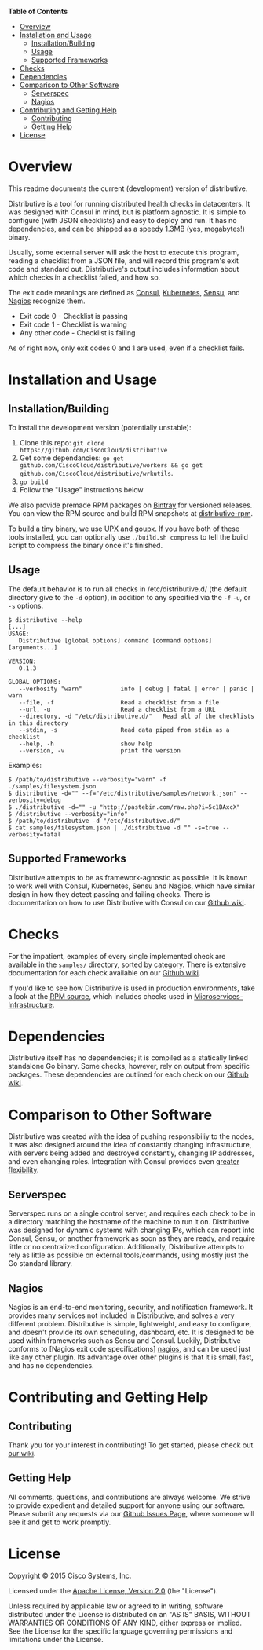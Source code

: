 <!-- markdown-toc start - Don't edit this section. Run M-x markdown-toc-generate-toc again -->
**Table of Contents**

- [Overview](#overview)
- [Installation and Usage](#installation-and-usage)
    - [Installation/Building](#installationbuilding)
    - [Usage](#usage)
    - [Supported Frameworks](#supported-frameworks)
- [Checks](#checks)
- [Dependencies](#dependencies)
- [Comparison to Other Software](#comparison-to-other-software)
    - [Serverspec](#serverspec)
    - [Nagios](#nagios)
- [Contributing and Getting Help](#contributing-and-getting-help)
    - [Contributing](#contributing)
    - [Getting Help](#getting-help)
- [License](#license)

<!-- markdown-toc end -->

Overview
========

This readme documents the current (development) version of distributive.

Distributive is a tool for running distributed health checks in datacenters.
It was designed with Consul in mind, but is platform agnostic. It is simple
to configure (with JSON checklists) and easy to deploy and run. It has no
dependencies, and can be shipped as a speedy 1.3MB (yes, megabytes!) binary.

Usually, some external server will ask the host to execute this program, reading
a checklist from a JSON file, and will record this program's exit code and
standard out. Distributive's output includes information about which checks
in a checklist failed, and how so.

The exit code meanings are defined as [Consul][consul], [Kubernetes][kubernetes],
[Sensu][sensu], and [Nagios][nagios] recognize them.

 * Exit code 0 - Checklist is passing
 * Exit code 1 - Checklist is warning
 * Any other code - Checklist is failing

As of right now, only exit codes 0 and 1 are used, even if a checklist fails.

Installation and Usage
======================

Installation/Building
---------------------
To install the development version (potentially unstable):
 1. Clone this repo: `git clone https://github.com/CiscoCloud/distributive`
 2. Get some dependancies: `go get github.com/CiscoCloud/distributive/workers && go get github.com/CiscoCloud/distributive/wrkutils`.
 3. `go build`
 4. Follow the "Usage" instructions below

We also provide premade RPM packages on [Bintray][bintray] for versioned
releases. You can view the RPM source and build RPM snapshots at
[distributive-rpm][distributive-rpm].

To build a tiny binary, we use [UPX][upx] and [goupx][goupx]. If you have both
of these tools installed, you can optionally use `./build.sh compress` to tell
the build script to compress the binary once it's finished.

Usage
-----

The default behavior is to run all checks in /etc/distributive.d/ (the default
directory give to the `-d` option), in addition to any specified via the `-f`
`-u`, or `-s` options.

```
$ distributive --help
[...]
USAGE:
   Distributive [global options] command [command options] [arguments...]

VERSION:
   0.1.3

GLOBAL OPTIONS:
   --verbosity "warn"           info | debug | fatal | error | panic | warn
   --file, -f                   Read a checklist from a file
   --url, -u                    Read a checklist from a URL
   --directory, -d "/etc/distributive.d/"   Read all of the checklists in this directory
   --stdin, -s                  Read data piped from stdin as a checklist
   --help, -h                   show help
   --version, -v                print the version
```

Examples:

```
$ /path/to/distributive --verbosity="warn" -f ./samples/filesystem.json
$ distributive -d="" --f="/etc/distributive/samples/network.json" --verbosity=debug
$ ./distributive -d="" -u "http://pastebin.com/raw.php?i=5c1BAxcX"
$ /distributive --verbosity="info"
$ /path/to/distributive -d "/etc/distributive.d/"
$ cat samples/filesystem.json | ./distributive -d "" -s=true --verbosity=fatal
```

Supported Frameworks
--------------------

Distributive attempts to be as framework-agnostic as possible. It is known to
work well with Consul, Kubernetes, Sensu and Nagios, which have similar design
in how they detect passing and failing checks. There is documentation on how to
use Distributive with Consul on our [Github wiki][wiki].


Checks
=======

For the impatient, examples of every single implemented check are available in
the `samples/` directory, sorted by category. There is extensive documentation
for each check available on our [Github wiki][wiki].

If you'd like to see how Distributive is used in production environments, take
a look at the [RPM source][distributive-rpm], which includes checks used in
[Microservices-Infrastructure][mi].


Dependencies
============

Distributive itself has no dependencies; it is compiled as a statically linked
standalone Go binary. Some checks, however, rely on output from specific
packages. These dependencies are outlined for each check on our
[Github wiki][wiki].

Comparison to Other Software
============================

Distributive was created with the idea of pushing responsibiliy to the nodes,
It was also designed around the idea of constantly changing infrastructure, with
servers being added and destroyed constantly, changing IP addresses, and even
changing roles. Integration with Consul provides even
[greater flexibility](https://www.consul.io/intro/vs/nagios-sensu.html).

Serverspec
----------

Serverspec runs on a single control server, and requires each check to be in a
directory matching the hostname of the machine to run it on. Distributive was
designed for dynamic systems with changing IPs, which can report into Consul,
Sensu, or another framework as soon as they are ready, and require little or no
centralized configuration. Additionally, Distributive attempts to rely as little
as possible on external tools/commands, using mostly just the Go standard library.

Nagios
------

Nagios is an end-to-end monitoring, security, and notification framework. It
provides many services not included in Distributive, and solves a very different
problem.  Distributive is simple, lightweight, and easy to configure, and
doesn't provide its own scheduling, dashboard, etc. It is designed to be used
within frameworks such as Sensu and Consul. Luckily, Distributive conforms to
[Nagios exit code specifications] [nagios], and can be used just like any other
plugin. Its advantage over other plugins is that it is small, fast, and has no
dependencies.

Contributing and Getting Help
=============================

Contributing
------------

Thank you for your interest in contributing! To get started, please check out
[our wiki][wiki].

Getting Help
------------

All comments, questions, and contributions are always welcome. We strive to
provide expedient and detailed support for anyone using our software. Please
submit any requests via our [Github Issues Page][issues], where someone will
see it and get to work promptly.

License
=======
Copyright © 2015 Cisco Systems, Inc.

Licensed under the [Apache License, Version 2.0][license] (the "License").

Unless required by applicable law or agreed to in writing, software distributed under the License is distributed on an "AS IS" BASIS, WITHOUT WARRANTIES OR CONDITIONS OF ANY KIND, either express or implied. See the License for the specific language governing permissions and limitations under the License.


[license]: http://www.apache.org/licenses/LICENSE-2.0
[wiki]: https://github.com/CiscoCloud/distributive/wiki
[issues]: https://github.com/CiscoCloud/distributive/issues
[bintray]: https://bintray.com/ciscocloud/rpm/Distributive/view#files
[UPX]: http://sourceforge.net/projects/upx/
[goupx]: https://github.com/pwaller/goupx
[consul]: https://www.consul.io/docs/agent/checks.html
[sensu]: https://sensuapp.org/docs/0.18/checks
[nagios]: https://nagios-plugins.org/doc/guidelines.html#AEN78
[kubernetes]: http://kubernetes.io/v1.0/docs/user-guide/walkthrough/k8s201.html#health-checking
[gopath]: https://golang.org/doc/code.html#GOPATH
[direnv]: https://github.com/direnv/direnv
[distributive-rpm]: https://github.com/CiscoCloud/distributive-rpm
[mi]: https://github.com/CiscoCloud/microservices-infrastructure/
